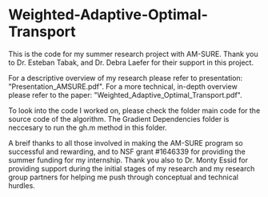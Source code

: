 # Weighted-Adaptive-Optimal-Transport
This is the code for my summer research project with AM-SURE. Thank you to Dr. Esteban Tabak, and Dr. Debra Laefer for their support in this project. 


For a descriptive overview of my research please refer to presentation: "Presentation_AMSURE.pdf". For a more technical, in-depth overview please refer to the paper: "Weighted_Adaptive_Optimal_Transport.pdf". 


To look into the code I worked on, please check the folder main code for the source code of the algorithm. The Gradient Dependencies folder is neccesary to run the gh.m method in this folder. 

A breif thanks to all those involved in making the AM-SURE program so successful and rewarding, and to NSF grant #1646339 for providing the summer funding for my internship. Thank you also to Dr. Monty Essid for providing support during the initial stages of my research and my research group partners for helping me push through conceptual and technical hurdles. 
